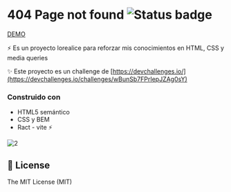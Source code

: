 # 404 Page not found ![Status badge](https://img.shields.io/badge/status-Finished-green)

[DEMO](https://404-not-foud.vercel.app/)

⚡️ Es un proyecto lorealice para reforzar mis conocimientos en HTML, CSS y media queries

✨ Este proyecto es un challenge de [https://devchallenges.io/](https://devchallenges.io/challenges/wBunSb7FPrIepJZAg0sY)

### Construido con

- HTML5 semántico
- CSS y BEM
- Ract - vite ⚡️

![2](https://user-images.githubusercontent.com/58489695/168091770-76dd7da0-735f-4985-8cb2-014850658da0.png)


## 🧾 License

The MIT License (MIT)
